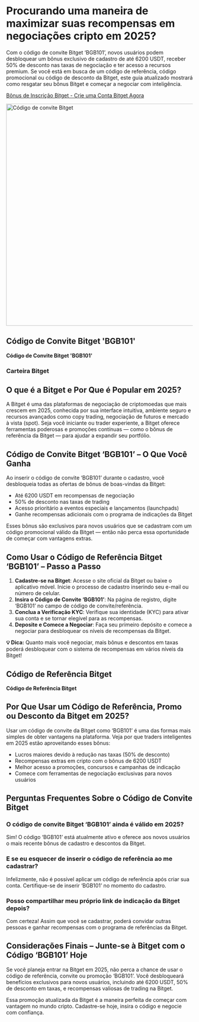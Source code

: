 <h1><strong>Procurando uma maneira de maximizar suas recompensas em negociações cripto em 2025?</strong></h1>
<p>Com o código de convite Bitget ‘BGB101’, novos usuários podem desbloquear um bônus exclusivo de cadastro de até 6200 USDT, receber 50% de desconto nas taxas de negociação e ter acesso a recursos premium. Se você está em busca de um código de referência, código promocional ou código de desconto da Bitget, este guia atualizado mostrará como resgatar seu bônus Bitget e começar a negociar com inteligência.</p>

<p><a href="https://partner.bitget.com/bg/new1" target="_blank">Bônus de Inscrição Bitget - Crie uma Conta Bitget Agora</a></p>


<img src="https://images.mirror-media.xyz/publication-images/B0FhK0og8Io12cKPhW4Ww.png" alt="Código de convite Bitget" width="600">

<h2><strong>Código de Convite Bitget 'BGB101'</strong></h2>
<p><strong>Código de Convite Bitget 'BGB101'</strong></p>
<h3><strong>Carteira Bitget</strong></h3>
<h2><strong>O que é a Bitget e Por Que é Popular em 2025?</strong></h2>
<p>A Bitget é uma das plataformas de negociação de criptomoedas que mais crescem em 2025, conhecida por sua interface intuitiva, ambiente seguro e recursos avançados como copy trading, negociação de futuros e mercado à vista (spot). Seja você iniciante ou trader experiente, a Bitget oferece ferramentas poderosas e promoções contínuas — como o bônus de referência da Bitget — para ajudar a expandir seu portfólio.</p>
<h2><strong>Código de Convite Bitget ‘BGB101’ – O Que Você Ganha</strong></h2>
<p>Ao inserir o código de convite ‘BGB101’ durante o cadastro, você desbloqueia todas as ofertas de bônus de boas-vindas da Bitget:</p>
<ul>
<li>Até 6200 USDT em recompensas de negociação</li>
<li>50% de desconto nas taxas de trading</li>
<li>Acesso prioritário a eventos especiais e lançamentos (launchpads)</li>
<li>Ganhe recompensas adicionais com o programa de indicações da Bitget</li>
</ul>
<p>Esses bônus são exclusivos para novos usuários que se cadastram com um código promocional válido da Bitget — então não perca essa oportunidade de começar com vantagens extras.</p>
<h2><strong>Como Usar o Código de Referência Bitget ‘BGB101’ – Passo a Passo</strong></h2>
<ol>
<li><strong>Cadastre-se na Bitget</strong>: Acesse o site oficial da Bitget ou baixe o aplicativo móvel. Inicie o processo de cadastro inserindo seu e-mail ou número de celular.</li>
<li><strong>Insira o Código de Convite ‘BGB101’</strong>: Na página de registro, digite ‘BGB101’ no campo de código de convite/referência.</li>
<li><strong>Conclua a Verificação KYC</strong>: Verifique sua identidade (KYC) para ativar sua conta e se tornar elegível para as recompensas.</li>
<li><strong>Deposite e Comece a Negociar</strong>: Faça seu primeiro depósito e comece a negociar para desbloquear os níveis de recompensas da Bitget.</li>
</ol>
<p><strong>💡 Dica:</strong> Quanto mais você negociar, mais bônus e descontos em taxas poderá desbloquear com o sistema de recompensas em vários níveis da Bitget!</p>
<h2><strong>Código de Referência Bitget</strong></h2>
<p><strong>Código de Referência Bitget</strong></p>
<h2><strong>Por Que Usar um Código de Referência, Promo ou Desconto da Bitget em 2025?</strong></h2>
<p>Usar um código de convite da Bitget como ‘BGB101’ é uma das formas mais simples de obter vantagens na plataforma. Veja por que traders inteligentes em 2025 estão aproveitando esses bônus:</p>
<ul>
<li>Lucros maiores devido à redução nas taxas (50% de desconto)</li>
<li>Recompensas extras em cripto com o bônus de 6200 USDT</li>
<li>Melhor acesso a promoções, concursos e campanhas de indicação</li>
<li>Comece com ferramentas de negociação exclusivas para novos usuários</li>
</ul>
<h2><strong>Perguntas Frequentes Sobre o Código de Convite Bitget</strong></h2>
<h3><strong>O código de convite Bitget ‘BGB101’ ainda é válido em 2025?</strong></h3>
<p>Sim! O código ‘BGB101’ está atualmente ativo e oferece aos novos usuários o mais recente bônus de cadastro e descontos da Bitget.</p>
<h3><strong>E se eu esquecer de inserir o código de referência ao me cadastrar?</strong></h3>
<p>Infelizmente, não é possível aplicar um código de referência após criar sua conta. Certifique-se de inserir ‘BGB101’ no momento do cadastro.</p>
<h3><strong>Posso compartilhar meu próprio link de indicação da Bitget depois?</strong></h3>
<p>Com certeza! Assim que você se cadastrar, poderá convidar outras pessoas e ganhar recompensas com o programa de referências da Bitget.</p>
<h2><strong>Considerações Finais – Junte-se à Bitget com o Código ‘BGB101’ Hoje</strong></h2>
<p>Se você planeja entrar na Bitget em 2025, não perca a chance de usar o código de referência, convite ou promoção ‘BGB101’. Você desbloqueará benefícios exclusivos para novos usuários, incluindo até 6200 USDT, 50% de desconto em taxas, e recompensas valiosas de trading na Bitget.</p>
<p>Essa promoção atualizada da Bitget é a maneira perfeita de começar com vantagem no mundo cripto. Cadastre-se hoje, insira o código e negocie com confiança.</p>
</body>
</html>
